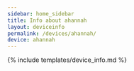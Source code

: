 ```yaml
---
sidebar: home_sidebar
title: Info about ahannah
layout: deviceinfo
permalink: /devices/ahannah/
device: ahannah
---
```

{% include templates/device_info.md %}
